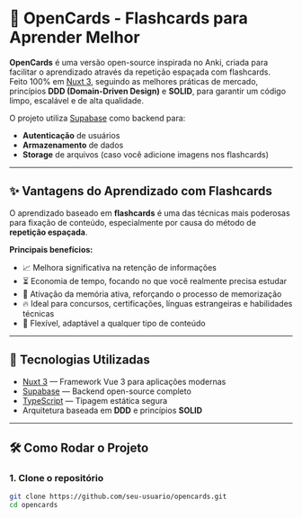 # 🧠 OpenCards - Flashcards para Aprender Melhor

**OpenCards** é uma versão open-source inspirada no Anki, criada para facilitar o aprendizado através da repetição espaçada com flashcards.  
Feito 100% em [Nuxt 3](https://nuxt.com/), seguindo as melhores práticas de mercado, princípios **DDD (Domain-Driven Design)** e **SOLID**, para garantir um código limpo, escalável e de alta qualidade.

O projeto utiliza [Supabase](https://supabase.com/) como backend para:
- **Autenticação** de usuários
- **Armazenamento** de dados
- **Storage** de arquivos (caso você adicione imagens nos flashcards)

---

## ✨ Vantagens do Aprendizado com Flashcards

O aprendizado baseado em **flashcards** é uma das técnicas mais poderosas para fixação de conteúdo, especialmente por causa do método de **repetição espaçada**.

**Principais benefícios:**
- 📈 Melhora significativa na retenção de informações
- ⏳ Economia de tempo, focando no que você realmente precisa estudar
- 🧠 Ativação da memória ativa, reforçando o processo de memorização
- 🔥 Ideal para concursos, certificações, línguas estrangeiras e habilidades técnicas
- 🧩 Flexível, adaptável a qualquer tipo de conteúdo

---

## 🚀 Tecnologias Utilizadas

- [Nuxt 3](https://nuxt.com/) — Framework Vue 3 para aplicações modernas
- [Supabase](https://supabase.com/) — Backend open-source completo
- [TypeScript](https://www.typescriptlang.org/) — Tipagem estática segura
- Arquitetura baseada em **DDD** e princípios **SOLID**

---

## 🛠️ Como Rodar o Projeto

### 1. Clone o repositório

```bash
git clone https://github.com/seu-usuario/opencards.git
cd opencards
